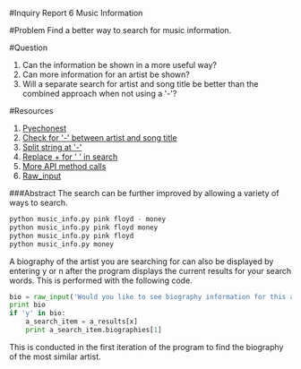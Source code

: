 #Inquiry Report 6
Music Information

#Problem
Find a better way to search for music information.

#Question
1. Can the information be shown in a more useful way?
2. Can more information for an artist be shown?
3. Will a separate search for artist and song title be better than the combined approach when not using a '-'?

#Resources
1. [Pyechonest]
2. [Check for '-' between artist and song title]
3. [Split string at '-']
4. [Replace + for ' ' in search]
5. [More API method calls]
6. [Raw_input]

###Abstract
The search can be further improved by allowing a variety of ways to search.
```python
python music_info.py pink floyd - money
python music_info.py pink floyd money
python music_info.py pink floyd
python music_info.py money
```

A biography of the artist you are searching for can also be displayed by entering y or n after the program displays the current results for your search words. This is performed with the following code.
```python
bio = raw_input('Would you like to see biography information for this artist (y/n): ')
print bio
if 'y' in bio:
    a_search_item = a_results[x]
    print a_search_item.biographies[1]
```
This is conducted in the first iteration of the program to find the biography of the most similar artist.

[Pyechonest]: https://github.com/echonest/pyechonest
[Check for '-' between artist and song title]: http://stackoverflow.com/questions/4877844/how-would-i-check-a-string-for-a-certain-letter-in-python
[Split string at '-']: http://www.tutorialspoint.com/python/string_split.htm
[Replace + for ' ' in search]: http://stackoverflow.com/questions/3136689/find-and-replace-string-values-in-python-list
[More API method calls]: http://developer.echonest.com/docs/v4
[Raw_input]: http://www.cyberciti.biz/faq/python-raw_input-examples/
